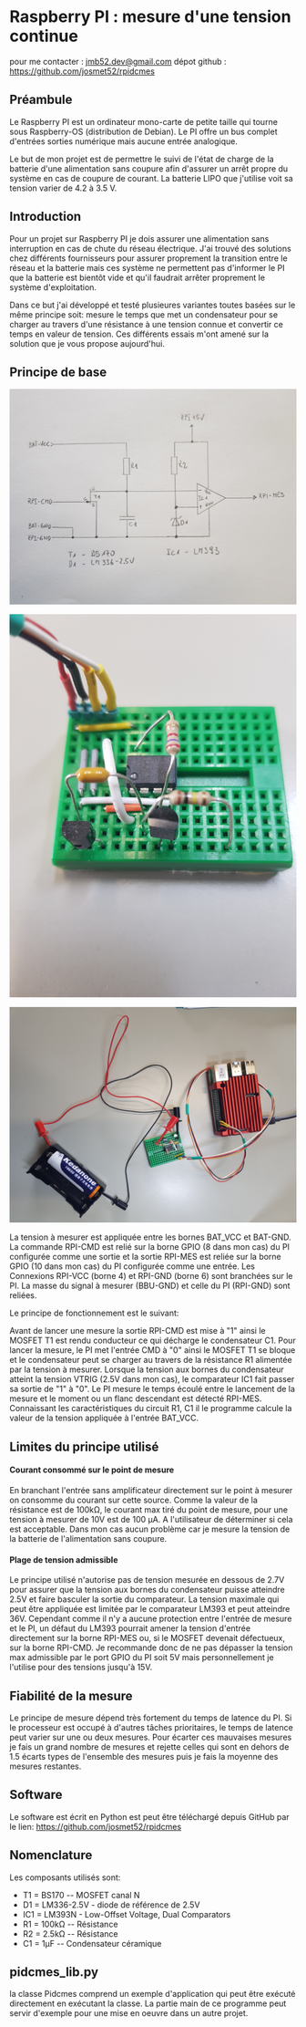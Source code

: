 # Raspberry PI : mesure d'une tension continue
pour me contacter : jmb52.dev@gmail.com
dépot github : https://github.com/josmet52/rpidcmes

## Préambule

Le Raspberry PI est un ordinateur mono-carte de petite taille qui tourne
sous Raspberry-OS (distribution de Debian). Le PI offre un bus complet
d'entrées sorties numérique mais aucune entrée analogique.

Le but de mon projet est de permettre le suivi de l'état de charge de la
batterie d'une alimentation sans coupure afin d'assurer un arrêt propre
du système en cas de coupure de courant. La batterie LIPO que j'utilise 
voit sa tension varier de 4.2 à 3.5 V.

## Introduction

Pour un projet sur Raspberry PI je dois assurer une alimentation sans interruption 
en cas de chute du réseau électrique. J'ai trouvé des solutions chez différents 
fournisseurs pour assurer proprement la transition entre le réseau et 
la batterie mais ces système ne permettent pas d'informer le PI que la batterie est
bientôt vide et qu'il faudrait arrêter proprement le système d'exploitation.

Dans ce but j'ai développé et testé plusieures variantes toutes basées
sur le même principe soit: mesure le temps que met un condensateur pour
se charger au travers d'une résistance à une tension connue et convertir ce temps en valeur de tension. Ces différents essais m'ont amené sur la solution que je vous propose aujourd'hui.

## Principe de base

![](rpidcmes_schema.jpg)

![](rpidcmes_breakout.jpg)

![](rpidcmes_ensemble.jpg)



La tension à mesurer est appliquée entre les bornes BAT_VCC et BAT-GND. La commande
RPI-CMD est relié sur la borne GPIO (8 dans mon cas) du PI configurée comme
une sortie et la sortie RPI-MES est reliée sur la borne GPIO (10 dans
mon cas) du PI configurée comme une entrée. Les Connexions RPI-VCC (borne 4) et
RPI-GND (borne 6) sont branchées sur le PI. La masse du signal à mesurer (BBU-GND) et 
celle du PI (RPI-GND) sont reliées.

Le principe de fonctionnement est le suivant:

Avant de lancer une mesure la sortie RPI-CMD est mise à "1" ainsi le MOSFET T1
est rendu conducteur ce qui décharge le condensateur C1. Pour lancer la mesure, le PI met l'entrée
CMD à "0" ainsi le MOSFET T1 se bloque et le condensateur peut se charger au travers de la
résistance R1 alimentée par la tension à mesurer. Lorsque la tension aux
bornes du condensateur atteint la tension VTRIG (2.5V dans mon cas), le comparateur IC1 fait passer sa
sortie de "1" à "0". Le PI mesure le temps écoulé entre le lancement
de la mesure et le moment ou un flanc descendant est détecté RPI-MES. Connaissant les caractéristiques du circuit R1, C1 il le programme calcule la valeur de la tension appliquée à l'entrée BAT_VCC.

## Limites du principe utilisé

#### Courant consommé sur le point de mesure

En branchant l'entrée sans amplificateur directement sur le point à
mesurer on consomme du courant sur cette source. Comme
la valeur de la résistance est de 100kΩ, le courant max tiré du point de
mesure, pour une tension à mesurer de 10V est de 100 μA. A l'utilisateur de déterminer si cela est
acceptable. Dans mon cas aucun problème car je mesure la tension de la
batterie de l'alimentation sans coupure.

#### Plage de tension admissible

Le principe utilisé n'autorise pas de tension mesurée en dessous de 2.7V
pour assurer que la tension aux bornes du condensateur puisse atteindre
2.5V et faire basculer la sortie du comparateur. La tension maximale qui
peut être appliquée est limitée par le comparateur LM393 et peut
atteindre 36V. Cependant comme il n'y a aucune protection entre l'entrée
de mesure et le PI, un défaut du LM393 pourrait amener la tension
d'entrée directement sur la borne RPI-MES ou, si le MOSFET devenait
défectueux, sur la borne RPI-CMD. Je recommande donc de ne pas dépasser
la tension max admissible par le port GPIO du PI soit 5V mais personnellement je l'utilise pour des tensions jusqu'à 15V.

## Fiabilité de la mesure

Le principe de mesure dépend très fortement du temps de latence du PI.
Si le processeur est occupé à d'autres tâches prioritaires, le temps de
latence peut varier sur une ou deux mesures. Pour écarter
ces mauvaises mesures je fais un grand nombre de mesures et rejette
celles qui sont en dehors de 1.5 écarts types de l'ensemble des mesures
puis je fais la moyenne des mesures restantes.

## Software

Le software est écrit en Python est peut être téléchargé depuis GitHub
par le lien: <https://github.com/josmet52/rpidcmes>

## Nomenclature

Les composants utilisés sont:

-   T1 = BS170 -- MOSFET canal N
-   D1 = LM336-2.5V - diode de référence de 2.5V
-   IC1 = LM393N - Low-Offset Voltage, Dual Comparators
-   R1 = 100kΩ -- Résistance
-   R2 = 2.5kΩ -- Résistance
-   C1 = 1μF -- Condensateur céramique

## pidcmes_lib.py
la classe Pidcmes comprend un exemple d'application qui peut être exécuté directement en exécutant la classe. La partie main de ce programme peut servir d'exemple pour une mise en oeuvre dans un autre projet.



